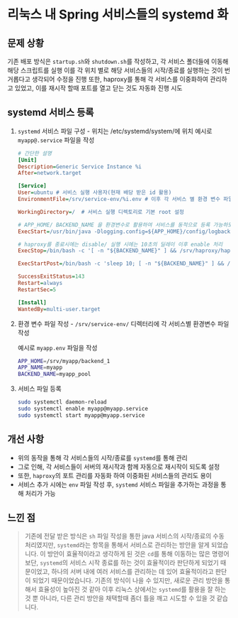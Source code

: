 # 리눅스 내 Spring 서비스들의 systemd 화

## 문제 상황

기존 배포 방식은 `startup.sh`와 `shutdown.sh`를 작성하고, 각 서비스 폴더들에 이동해 해당 스크립트를 실행
이를 각 위치 별로 해당 서비스들의 시작/종료를 실행하는 것이 번거롭다고 생각되어 수정을 진행
또한, haproxy를 통해 각 서비스를 이중화하여 관리하고 있었고, 이를 재시작 할때 포트를 열고 닫는 것도 자동화 진행 시도

## systemd 서비스 등록

1. `systemd` 서비스 파일 구성 - 위치는 /etc/systemd/system/에 위치
    예시로 `myapp@.service` 파일을 작성

    ```ini
    # 간단한 설명
    [Unit]
    Description=Generic Service Instance %i
    After=network.target

    [Service]
    User=ubuntu # 서비스 실행 사용자(현재 배당 받은 id 활용)
    EnvironmentFile=/srv/service-env/%i.env # 이후 각 서비스 별 환경 변수 파일

    WorkingDirectory=/  # 서비스 실행 디렉토리로 기본 root 설정

    # APP_HOME/ BACKEND_NAME 을 환경변수로 활용하여 서비스를 동적으로 등록 가능하도록 실행
    ExecStart=/usr/bin/java -Dlogging.config=${APP_HOME}/config/logback-spring.xml -jar ${APP_HOME}/${APP_NAME}.jar --spring.config.location=file:${APP_HOME}/config/application.yml

    # haproxy를 종료시에는 disable/ 실행 시에는 10초의 딜레이 이후 enable 처리
    ExecStop=/bin/bash -c '[ -n "${BACKEND_NAME}" ] && /srv/haproxy/haproxy_control.sh disable %i ${BACKEND_NAME} || echo "Skipping HAProxy disable (BACKEND_NAME not set)"'

    ExecStartPost=/bin/bash -c 'sleep 10; [ -n "${BACKEND_NAME}" ] && /srv/haproxy/haproxy_control.sh enable %i ${BACKEND_NAME} && sleep 3 || echo "Skipping HAProxy enable (BACKEND_NAME not set)"'
    
    SuccessExitStatus=143
    Restart=always
    RestartSec=5

    [Install]
    WantedBy=multi-user.target
    ```

2. 환경 변수 파일 작성 - `/srv/service-env/` 디렉터리에 각 서비스별 환경변수 파일 작성

    예시로 `myapp.env` 파일을 작성

    ```bash
    APP_HOME=/srv/myapp/backend_1
    APP_NAME=myapp
    BACKEND_NAME=myapp_pool
    ```

3. 서비스 파일 등록
  
    ```bash
    sudo systemctl daemon-reload
    sudo systemctl enable myapp@myapp.service
    sudo systemctl start myapp@myapp.service
    ```

## 개선 사항

- 위의 동작을 통해 각 서비스들의 시작/종료를 `systemd`를 통해 관리
- 그로 인해, 각 서비스들이 서버의 재시작과 함께 자동으로 재시작이 되도록 설정
- 또한, `haproxy`의 포트 관리를 자동화 하여 이중화된 서비스들의 관리도 용이
- 서비스 추가 시에는 `env` 파일 작성 후, `systemd` 서비스 파일을 추가하는 과정을 통해 처리가 가능

## 느낀 점

> 기존에 전달 받은 방식은 `sh` 파일 작성을 통한 java 서비스의 시작/종료의 수동 처리였지만, `systemd`라는 항목을 통해서 서비스로 관리하는 방안을 알게 되었습니다.
> 이 방안이 효율적이라고 생각하게 된 것은 `cd`를 통해 이동하는 많은 명령어보단, `systemd`의 서비스 시작 종료를 하는 것이 효율적이라 판단하게 되었기 때문이었고,
> 하나의 서버 내에 여러 서비스를 관리하는 데 있어 효율적이라고 판단이 되었기 때문이었습니다.
> 기존의 방식이 나을 수 있지만, 새로운 관리 방안을 통해서 효율성이 높아진 것 같아 이후 리눅스 상에서는 `systemd`를 활용을 잘 하는 것 뿐 아니라, 다른 관리 방안을 채택할때 좀더 틀을 깨고 시도할 수 있을 것 같습니다.

